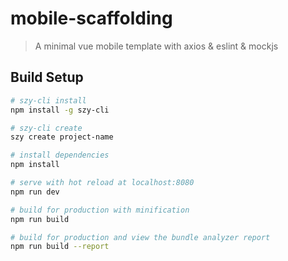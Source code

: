 # mobile-scaffolding

> A minimal vue mobile template with axios & eslint & mockjs

## Build Setup

``` bash
# szy-cli install
npm install -g szy-cli

# szy-cli create
szy create project-name

# install dependencies
npm install

# serve with hot reload at localhost:8080
npm run dev

# build for production with minification
npm run build

# build for production and view the bundle analyzer report
npm run build --report
```
